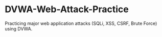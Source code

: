 # DVWA-Web-Attack-Practice
Practicing major web application attacks (SQLi, XSS, CSRF, Brute Force) using DVWA.

